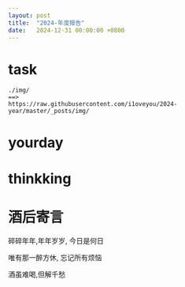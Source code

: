 ```yaml
---
layout: post
title:  "2024-年度报告"
date:   2024-12-31 00:00:00 +0800
---
```




# task



```
./img/ 
==>
https://raw.githubusercontent.com/i1oveyou/2024-year/master/_posts/img/
```

 

# yourday





# thinkking





# 酒后寄言

碎碎年年,年年岁岁, 今日是何日

唯有那一醉方休, 忘记所有烦恼

酒虽难喝,但解千愁
